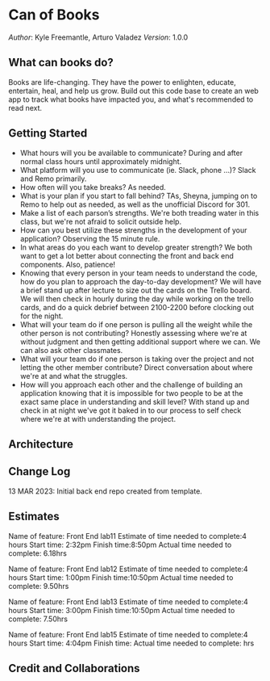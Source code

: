 # Can of Books

*Author*: Kyle Freemantle, Arturo Valadez
*Version*: 1.0.0

## What can books do?

Books are life-changing. They have the power to enlighten, educate, entertain, heal, and help us grow. Build out this code base to create an web app to track what books have impacted you, and what's recommended to read next.

## Getting Started

- What hours will you be available to communicate?
During and after normal class hours until approximately midnight.
- What platform will you use to communicate (ie. Slack, phone …)?
Slack and Remo primarily.
- How often will you take breaks?
As needed.
- What is your plan if you start to fall behind?
TAs, Sheyna, jumping on to Remo to help out as needed, as well as the unofficial Discord for 301.
- Make a list of each parson’s strengths.
We're both treading water in this class, but we're not afraid to solicit outside help.
- How can you best utilize these strengths in the development of your application?
Observing the 15 minute rule.
- In what areas do you each want to develop greater strength?
We both want to get a lot better about connecting the front and back end components.  Also, patience!
- Knowing that every person in your team needs to understand the code, how do you plan to approach the day-to-day development?
We will have a brief stand up after lecture to size out the cards on the Trello board.  We will then check in hourly during the day while working on the trello cards, and do a quick debrief between 2100-2200 before clocking out for the night.
- What will your team do if one person is pulling all the weight while the other person is not contributing?
Honestly assessing where we're at without judgment and then getting additional support where we can.  We can also ask other classmates.
- What will your team do if one person is taking over the project and not letting the other member contribute?
Direct conversation about where we're at and what the struggles.
- How will you approach each other and the challenge of building an application knowing that it is impossible for two people to be at the exact same place in understanding and skill level?
With stand up and check in at night we've got it baked in to our process to self check where we're at with understanding the project.

## Architecture
<!-- Provide a detailed description of the application design. What technologies (languages, libraries, etc) you're using, and any other relevant design information. -->
## Change Log

13 MAR 2023: Initial back end repo created from template.

## Estimates

Name of feature: Front End lab11
Estimate of time needed to complete:4 hours
Start time: 2:32pm
Finish time:8:50pm
Actual time needed to complete: 6.18hrs

Name of feature: Front End lab12
Estimate of time needed to complete:4 hours
Start time: 1:00pm
Finish time:10:50pm
Actual time needed to complete: 9.50hrs

Name of feature: Front End lab13
Estimate of time needed to complete:4 hours
Start time: 3:00pm
Finish time:10:50pm
Actual time needed to complete: 7.50hrs

Name of feature: Front End lab15
Estimate of time needed to complete:4 hours
Start time: 4:04pm
Finish time: 
Actual time needed to complete: hrs



## Credit and Collaborations
<!-- Give credit (and a link) to other people or resources that helped you build this application. -->